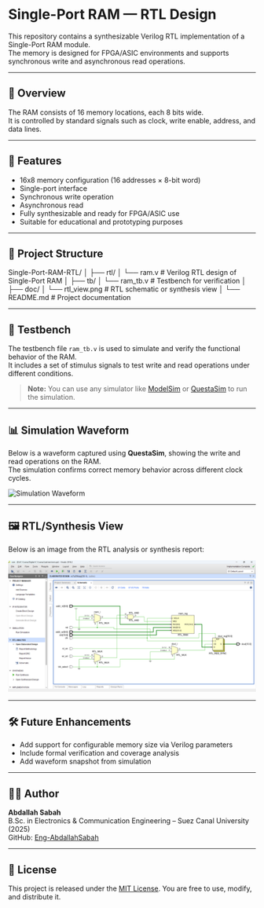 # Single-Port RAM — RTL Design

This repository contains a synthesizable Verilog RTL implementation of a Single-Port RAM module.  
The memory is designed for FPGA/ASIC environments and supports synchronous write and asynchronous read operations.

---

## 📐 Overview

The RAM consists of 16 memory locations, each 8 bits wide.  
It is controlled by standard signals such as clock, write enable, address, and data lines.

---

## 🧠 Features

- 16x8 memory configuration (16 addresses × 8-bit word)
- Single-port interface
- Synchronous write operation
- Asynchronous read
- Fully synthesizable and ready for FPGA/ASIC use
- Suitable for educational and prototyping purposes

---

## 📁 Project Structure

Single-Port-RAM-RTL/
│
├── rtl/
│ └── ram.v # Verilog RTL design of Single-Port RAM
│
├── tb/
│ └── ram_tb.v # Testbench for verification
│
├── doc/
│ └── rtl_view.png # RTL schematic or synthesis view
│
└── README.md # Project documentation


---

## 🔬 Testbench

The testbench file `ram_tb.v` is used to simulate and verify the functional behavior of the RAM.  
It includes a set of stimulus signals to test write and read operations under different conditions.

> **Note:** You can use any simulator like [ModelSim](https://www.intel.com/content/www/us/en/software/programmable/modelsim/overview.html) or [QuestaSim](https://eda.sw.siemens.com/en-US/ic/questa/) to run the simulation.

---


## 📊 Simulation Waveform

Below is a waveform captured using **QuestaSim**, showing the write and read operations on the RAM.  
The simulation confirms correct memory behavior across different clock cycles.

![Simulation Waveform](./doc/waveform.png)


---
## 🖼️ RTL/Synthesis View

Below is an image from the RTL analysis or synthesis report:

![RTL View](https://github.com/Eng-AbdallahSabah/Single-Port-RAM-RTL/blob/main/doc/RTL%20Analysis.png)

---

## 🛠️ Future Enhancements

- Add support for configurable memory size via Verilog parameters
- Include formal verification and coverage analysis
- Add waveform snapshot from simulation

---

## 👨‍💻 Author

**Abdallah Sabah**  
B.Sc. in Electronics & Communication Engineering – Suez Canal University (2025)  
GitHub: [Eng-AbdallahSabah](https://github.com/Eng-AbdallahSabah)

---

## 📜 License

This project is released under the [MIT License](https://opensource.org/licenses/MIT). You are free to use, modify, and distribute it.
